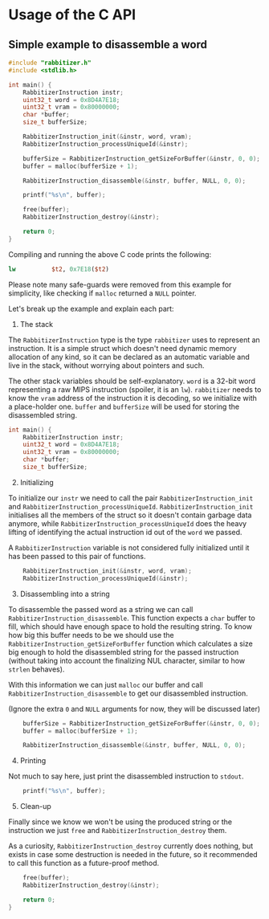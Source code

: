 # Usage of the C API

## Simple example to disassemble a word

```c
#include "rabbitizer.h"
#include <stdlib.h>

int main() {
    RabbitizerInstruction instr;
    uint32_t word = 0x8D4A7E18;
    uint32_t vram = 0x80000000;
    char *buffer;
    size_t bufferSize;

    RabbitizerInstruction_init(&instr, word, vram);
    RabbitizerInstruction_processUniqueId(&instr);

    bufferSize = RabbitizerInstruction_getSizeForBuffer(&instr, 0, 0);
    buffer = malloc(bufferSize + 1);

    RabbitizerInstruction_disassemble(&instr, buffer, NULL, 0, 0);

    printf("%s\n", buffer);

    free(buffer);
    RabbitizerInstruction_destroy(&instr);

    return 0;
}
```

Compiling and running the above C code prints the following:

```mips
lw          $t2, 0x7E18($t2)
```

Please note many safe-guards were removed from this example for simplicity, like
checking if `malloc` returned a `NULL` pointer.

Let's break up the example and explain each part:

1. The stack

The `RabbitizerInstruction` type is the type `rabbitizer` uses to represent an
instruction. It is a simple struct which doesn't need dynamic memory
allocation of any kind, so it can be declared as an automatic variable and live
in the stack, without worrying about pointers and such.

The other stack variables should be self-explanatory. `word` is a 32-bit word
representing a raw MIPS instruction (spoiler, it is an `lw`). `rabbitizer`
needs to know the `vram` address of the instruction it is decoding, so we
initialize with a place-holder one. `buffer` and `bufferSize` will be used for
storing the disassembled string.

```c
int main() {
    RabbitizerInstruction instr;
    uint32_t word = 0x8D4A7E18;
    uint32_t vram = 0x80000000;
    char *buffer;
    size_t bufferSize;
```

2. Initializing

To initialize our `instr` we need to call the pair `RabbitizerInstruction_init`
and `RabbitizerInstruction_processUniqueId`. `RabbitizerInstruction_init`
initialises all the members of the struct so it doesn't contain garbage data
anymore, while `RabbitizerInstruction_processUniqueId` does the heavy lifting of
identifying the actual instruction id out of the `word` we passed.

A `RabbitizerInstruction` variable is not considered fully initialized until it
has been passed to this pair of functions.

```c
    RabbitizerInstruction_init(&instr, word, vram);
    RabbitizerInstruction_processUniqueId(&instr);
```

3. Disassembling into a string

To disassemble the passed word as a string we can call
`RabbitizerInstruction_disassemble`. This function expects a `char` buffer to
fill, which should have enough space to hold the resulting string. To know how
big this buffer needs to be we should use the
`RabbitizerInstruction_getSizeForBuffer` function which calculates a size big
enough to hold the disassembled string for the passed instruction (without
taking into account the finalizing NUL character, similar to how `strlen`
behaves).

With this information we can just `malloc` our buffer and call
`RabbitizerInstruction_disassemble` to get our disassembled instruction.

(Ignore the extra `0` and `NULL` arguments for now, they will be discussed later)

```c
    bufferSize = RabbitizerInstruction_getSizeForBuffer(&instr, 0, 0);
    buffer = malloc(bufferSize + 1);

    RabbitizerInstruction_disassemble(&instr, buffer, NULL, 0, 0);
```

4. Printing

Not much to say here, just print the disassembled instruction to `stdout`.

```c
    printf("%s\n", buffer);
```

5. Clean-up

Finally since we know we won't be using the produced string or the instruction
we just `free` and `RabbitizerInstruction_destroy` them.

As a curiosity, `RabbitizerInstruction_destroy` currently does nothing, but
exists in case some destruction is needed in the future, so it recommended to
call this function as a future-proof method.

```c
    free(buffer);
    RabbitizerInstruction_destroy(&instr);

    return 0;
}
```
